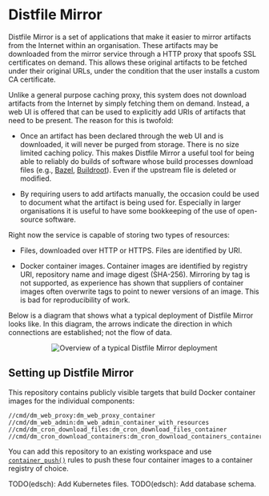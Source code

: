 # Distfile Mirror

Distfile Mirror is a set of applications that make it easier to mirror
artifacts from the Internet within an organisation. These artifacts may
be downloaded from the mirror service through a HTTP proxy that spoofs
SSL certificates on demand. This allows these original artifacts to be
fetched under their original URLs, under the condition that the user
installs a custom CA certificate.

Unlike a general purpose caching proxy, this system does not download
artifacts from the Internet by simply fetching them on demand. Instead,
a web UI is offered that can be used to explicitly add URIs of artifacts
that need to be present. The reason for this is twofold:

- Once an artifact has been declared through the web UI and is
  downloaded, it will never be purged from storage. There is no size
  limited caching policy. This makes Distfile Mirror a useful tool for
  being able to reliably do builds of software whose build processes
  download files (e.g., [Bazel](https://bazel.build/),
  [Buildroot](https://buildroot.org/)). Even if the upstream file is
  deleted or modified.

- By requiring users to add artifacts manually, the occasion could be
  used to document what the artifact is being used for. Especially in
  larger organisations it is useful to have some bookkeeping of the use
  of open-source software.

Right now the service is capable of storing two types of resources:

- Files, downloaded over HTTP or HTTPS. Files are identified by URI.

- Docker container images. Container images are identified by registry
  URI, repository name and image digest (SHA-256). Mirroring by tag is
  not supported, as experience has shown that suppliers of container
  images often overwrite tags to point to newer versions of an image.
  This is bad for reproducibility of work.

Below is a diagram that shows what a typical deployment of Distfile
Mirror looks like. In this diagram, the arrows indicate the direction in
which connections are established; not the flow of data.

<p align="center">
  <img src="https://github.com/ProdriveTechnologies/distfile-mirror/raw/master/doc/diagrams/dm-overview.png" alt="Overview of a typical Distfile Mirror deployment"/>
</p>

## Setting up Distfile Mirror

This repository contains publicly visible targets that build Docker
container images for the individual components:

    //cmd/dm_web_proxy:dm_web_proxy_container
    //cmd/dm_web_admin:dm_web_admin_container_with_resources
    //cmd/dm_cron_download_files:dm_cron_download_files_container
    //cmd/dm_cron_download_containers:dm_cron_download_containers_container

You can add this repository to an existing workspace and use
[`container_push()`](https://github.com/bazelbuild/rules_docker#container_push-1)
rules to push these four container images to a container registry of
choice.

TODO(edsch): Add Kubernetes files.
TODO(edsch): Add database schema.
